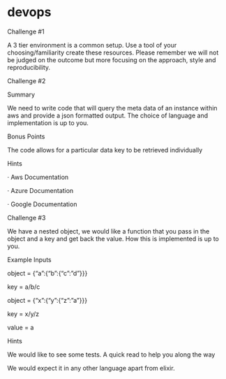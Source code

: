 # devops
Challenge #1

A 3 tier environment is a common setup. Use a tool of your choosing/familiarity create these resources. Please remember we will not be judged on the outcome but more focusing on the approach, style and reproducibility.

 

Challenge #2

Summary

We need to write code that will query the meta data of an instance within aws and provide a json formatted output. The choice of language and implementation is up to you.

 

Bonus Points

The code allows for a particular data key to be retrieved individually

 

Hints

·       Aws Documentation

·       Azure Documentation

·       Google Documentation

 

Challenge #3

We have a nested object, we would like a function that you pass in the object and a key and get back the value. How this is implemented is up to you.

 

Example Inputs

object = {“a”:{“b”:{“c”:”d”}}}

key = a/b/c

 

object = {“x”:{“y”:{“z”:”a”}}}

key = x/y/z

value = a

 

Hints

We would like to see some tests. A quick read to help you along the way

 

We would expect it in any other language apart from elixir.

 
 
